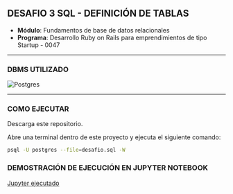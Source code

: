 ## DESAFIO 3 SQL - DEFINICIÓN DE TABLAS

- **Módulo**: Fundamentos de base de datos relacionales
- **Programa**: Desarrollo Ruby on Rails para emprendimientos de tipo Startup - 0047

---

### DBMS UTILIZADO

![Postgres](https://img.shields.io/badge/postgres-%23316192.svg?style=for-the-badge&logo=postgresql&logoColor=white)

---

### COMO EJECUTAR 

Descarga este repositorio.

Abre una terminal dentro de este proyecto y ejecuta el siguiente comando:  

```bash
psql -U postgres --file=desafio.sql -W
```


### DEMOSTRACIÓN DE EJECUCIÓN EN JUPYTER NOTEBOOK


[Jupyter ejecutado](queries-desafio.ipynb)

